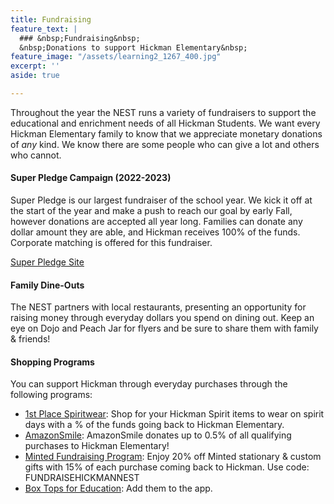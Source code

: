 ```yaml
---
title: Fundraising
feature_text: |
  ### &nbsp;Fundraising&nbsp;
  &nbsp;Donations to support Hickman Elementary&nbsp;
feature_image: "/assets/learning2_1267_400.jpg"
excerpt: ''
aside: true

---
```

Throughout the year the NEST runs a variety of fundraisers to support the educational and enrichment needs of all Hickman Students. We want every Hickman Elementary family to know that we appreciate monetary donations of _any_ kind. We know there are some people who can give a lot and others who cannot.

#### Super Pledge Campaign (2022-2023)

Super Pledge is our largest fundraiser of the school year. We kick it off at the start of the year and make a push to reach our goal by early Fall, however donations are accepted all year long. Families can donate any dollar amount they are able, and Hickman receives 100% of the funds. Corporate matching is offered for this fundraiser.

[Super Pledge Site](https://hickman-nest.square.site "Super Pledge Site")

#### Family Dine-Outs

The NEST partners with local restaurants, presenting an opportunity for raising money through everyday dollars you spend on dining out. Keep an eye on Dojo and Peach Jar for flyers and be sure to share them with family & friends!

#### Shopping Programs

You can support Hickman through everyday purchases through the following programs:

* [1st Place Spiritwear](https://1stplace.sale/12165): Shop for your Hickman Spirit items to wear on spirit days with a % of the funds going back to Hickman Elementary.
* [AmazonSmile](https://smile.amazon.com): AmazonSmile donates up to 0.5% of all qualifying purchases to Hickman Elementary!
* [Minted Fundraising Program](https://www.minted.com/ "Minted Fundraising Program"): Enjoy 20% off Minted stationary & custom gifts with 15% of each purchase coming back to Hickman. Use code: FUNDRAISEHICKMANNEST
* [Box Tops for Education](https://www.boxtops4education.com): Add them to the app.